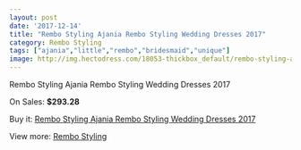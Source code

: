 ```yaml
---
layout: post
date: '2017-12-14'
title: "Rembo Styling Ajania Rembo Styling Wedding Dresses 2017"
category: Rembo Styling
tags: ["ajania","little","rembo","bridesmaid","unique"]
image: http://img.hectodress.com/18053-thickbox_default/rembo-styling-ajania-rembo-styling-wedding-dresses-2013.jpg
---
```

Rembo Styling Ajania Rembo Styling Wedding Dresses 2017

On Sales: **$293.28**
<a href="https://www.hectodress.com/rembo-styling/8512-rembo-styling-ajania-rembo-styling-wedding-dresses-2013.html"><amp-img layout="responsive" width="600" height="600" src="//img.hectodress.com/18053-thickbox_default/rembo-styling-ajania-rembo-styling-wedding-dresses-2013.jpg" alt="Rembo Styling Ajania Rembo Styling Wedding Dresses 2017 0" /></a>
<a href="https://www.hectodress.com/rembo-styling/8512-rembo-styling-ajania-rembo-styling-wedding-dresses-2013.html"><amp-img layout="responsive" width="600" height="600" src="//img.hectodress.com/18055-thickbox_default/rembo-styling-ajania-rembo-styling-wedding-dresses-2013.jpg" alt="Rembo Styling Ajania Rembo Styling Wedding Dresses 2017 1" /></a>
<a href="https://www.hectodress.com/rembo-styling/8512-rembo-styling-ajania-rembo-styling-wedding-dresses-2013.html"><amp-img layout="responsive" width="600" height="600" src="//img.hectodress.com/18054-thickbox_default/rembo-styling-ajania-rembo-styling-wedding-dresses-2013.jpg" alt="Rembo Styling Ajania Rembo Styling Wedding Dresses 2017 2" /></a>

Buy it: [Rembo Styling Ajania Rembo Styling Wedding Dresses 2017](https://www.hectodress.com/rembo-styling/8512-rembo-styling-ajania-rembo-styling-wedding-dresses-2013.html "Rembo Styling Ajania Rembo Styling Wedding Dresses 2017")

View more: [Rembo Styling](https://www.hectodress.com/144-rembo-styling "Rembo Styling")